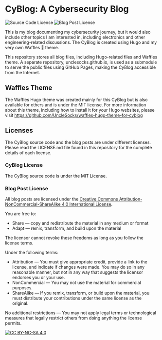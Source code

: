 # CyBlog: A Cybersecurity Blog

![Source Code License](https://img.shields.io/badge/Source%20Code%20License%20-%20MIT%20License%20-%20green) ![Blog Post License](https://img.shields.io/badge/Blog%20Post%20License%20-%20CC%20BY--NC--SA%204.0%20-%20purple)

This is my blog documenting my cybersecurity journey, but it would also include other topics I am interested in, including electronics and other engineering-related discussions. The CyBlog is created using Hugo and my very own Waffles 🧇 theme. 

This repository stores all blog files, including Hugo-related files and Waffles theme. A separate repository, unclesocks.github.io, is used as a submodule to serve the public files using GitHub Pages, making the CyBlog accessible from the Internet.

## Waffles Theme
The Waffles Hugo theme was created mainly for this CyBlog but is also available for others and is under the MIT license. For more information about this theme, including how to install it for your Hugo websites, please visit https://github.com/UncleSocks/waffles-hugo-theme-for-cyblog

## Licenses
The CyBlog source code and the blog posts are under different licenses. Please read the LICENSE.md file found in this repository for the complete details of each license.
### CyBlog License
The CyBlog source code is under the MIT License. 

### Blog Post License
All blog posts are licensed under the [Creative Commons Attribution-NonCommercial-ShareAlike 4.0 International License][cc-by-nc-sa].

You are free to:
- Share — copy and redistribute the material in any medium or format
- Adapt — remix, transform, and build upon the material
  
The licensor cannot revoke these freedoms as long as you follow the license terms.

Under the following terms:
- Attribution — You must give appropriate credit, provide a link to the license, and indicate if changes were made. You may do so in any reasonable manner, but not in any way that suggests the licensor endorses you or your use.
- NonCommercial — You may not use the material for commercial purposes.
- ShareAlike — If you remix, transform, or build upon the material, you must distribute your contributions under the same license as the original.

No additional restrictions — You may not apply legal terms or technological measures that legally restrict others from doing anything the license permits.

[![CC BY-NC-SA 4.0][cc-by-nc-sa-image]][cc-by-nc-sa]

[cc-by-nc-sa]: http://creativecommons.org/licenses/by-nc-sa/4.0/
[cc-by-nc-sa-image]: https://licensebuttons.net/l/by-nc-sa/4.0/88x31.png

